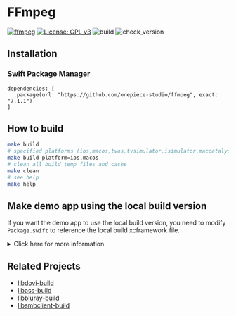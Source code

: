 # FFmpeg

[![ffmpeg](https://img.shields.io/badge/ffmpeg-n7.1.1-blue.svg)](https://github.com/FFmpeg/FFmpeg)
[![License: GPL v3](https://img.shields.io/badge/License-GPLv3-blue.svg)](https://www.gnu.org/licenses/gpl-3.0)
![build](https://github.com/onepiece-studio/ffmpeg/actions/workflows/build.yml/badge.svg)
![check_version](https://github.com/onepiece-studio/ffmpeg/actions/workflows/check_version.yml/badge.svg)

## Installation

### Swift Package Manager

```
dependencies: [
  .package(url: "https://github.com/onepiece-studio/ffmpeg", exact: "7.1.1")
]
```

## How to build

```bash
make build
# specified platforms (ios,macos,tvos,tvsimulator,isimulator,maccatalyst,xros,xrsimulator)
make build platform=ios,macos
# clean all build temp files and cache
make clean
# see help
make help
```

## Make demo app using the local build version

If you want the demo app to use the local build version, you need to modify `Package.swift` to reference the local build xcframework file.

<details>
<summary>Click here for more information.</summary>
  
```
.binaryTarget(
    name: "Libavcodec",
    path: "dist/release/Libavcodec.xcframework.zip"
),
.binaryTarget(
    name: "Libavdevice",
    path: "dist/release/Libavdevice.xcframework.zip"
),
.binaryTarget(
    name: "Libavformat",
    path: "dist/release/Libavformat.xcframework.zip"
),
.binaryTarget(
    name: "Libavfilter",
    path: "dist/release/Libavfilter.xcframework.zip"
),
.binaryTarget(
    name: "Libavutil",
    path: "dist/release/Libavutil.xcframework.zip"
),
.binaryTarget(
    name: "Libswresample",
    path: "dist/release/Libswresample.xcframework.zip"
),
.binaryTarget(
    name: "Libswscale",
    path: "dist/release/Libswscale.xcframework.zip"
),
```

</details>


## Related Projects

* [libdovi-build](https://github.com/mpvkit/libdovi-build)
* [libass-build](https://github.com/mpvkit/libass-build)
* [libbluray-build](https://github.com/mpvkit/libbluray-build)
* [libsmbclient-build](https://github.com/mpvkit/libsmbclient-build)
